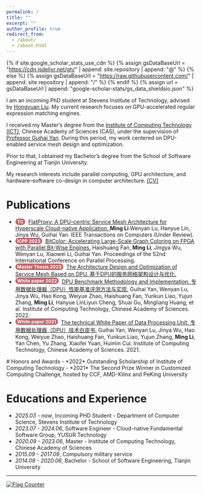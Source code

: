```yaml
---
permalink: /
title: ""
excerpt: ""
author_profile: true
redirect_from: 
  - /about/
  - /about.html
---
```

<style>
.pubtitle{
    background: #BD666D;
    color: white;
    font-size: 12px;
    padding: 1px 5px 1px 5px;
    border-radius: 15px;
    float: left;
    font-weight:bold;
}
.font-bold{
    font-weight:bold;
}
</style>

{% if site.google_scholar_stats_use_cdn %}
{% assign gsDataBaseUrl = "https://cdn.jsdelivr.net/gh/" | append: site.repository | append: "@" %}
{% else %}
{% assign gsDataBaseUrl = "https://raw.githubusercontent.com/" | append: site.repository | append: "/" %}
{% endif %}
{% assign url = gsDataBaseUrl | append: "google-scholar-stats/gs_data_shieldsio.json" %}

<span class='anchor' id='about-me'></span>
I am an incoming PhD student at Stevens Institute of Technology, advised by <a href="https://www.liuhongyuan.com/">Hongyuan Liu</a>. My current research focuses on GPU-accelerated regular expression matching engines.

I received my Master’s degree from the <a href="http://www.ict.ac.cn/">Institute of Computing Technology (ICT)</a>, Chinese Academy of Sciences (CAS), under the supervision of <a href="http://www.ict.cas.cn/sourcedb_2018_ict_cas/cn/jssrck/201310/t20131025_3963079.html">Professor Guihai Yan</a>. During this period, my work centered on DPU-enabled service mesh design and optimization.

Prior to that, I obtained my Bachelor’s degree from the School of Software Engineering at Tianjin University.

My research interests include parallel computing, GPU architecture, and hardware–software co-design in computer architecture.
<a href="../publication/cv.pdf">[CV]</a>
<!--
My research interest includes neural machine translation and computer vision. I have published more than 100 papers at the top international AI conferences with total <a href='https://scholar.google.com/citations?user=DhtAFkwAAAAJ'>google scholar citations <strong><span id='total_cit'>260000+</span></strong></a> (You can also use google scholar badge <a href='https://scholar.google.com/citations?user=DhtAFkwAAAAJ'><img src="https://img.shields.io/endpoint?url={{ url | url_encode }}&logo=Google%20Scholar&labelColor=f6f6f6&color=9cf&style=flat&label=citations"></a>).
-->

<!-- # 🔥 News 
# 🔥 News
- *2022.02*: &nbsp;🎉🎉 Lorem ipsum dolor sit amet, consectetur adipiscing elit. Vivamus ornare aliquet ipsum, ac tempus justo dapibus sit amet. 
- *2022.02*: &nbsp;🎉🎉 Lorem ipsum dolor sit amet, consectetur adipiscing elit. Vivamus ornare aliquet ipsum, ac tempus justo dapibus sit amet. 

-->
# Publications
<ul>
<li><div class="pubtitle"> TC </div> &nbsp; <a href="../publication/flatproxy.pdf">FlatProxy: A DPU-centric Service Mesh Architecture for Hyperscale Cloud-native Application. </a> <span class="font-bold"> Ming Li </span> Wenyan Lu, Hanyue Lin, Jinya Wu, Guihai Yan. IEEE Transactions on Computers (Under Review). </li>
<li><div class="pubtitle"> ICPP 2023 </div> &nbsp; <a href="../publication/bitcolor.pdf">BitColor: Accelerating Large-Scale Graph Coloring on FPGA with Parallel Bit-Wise Engines.</a> Haishuang Fan, <span class="font-bold">Ming Li</span>, Jingya Wu, Wenyan Lu, Xiaowei Li, Guihai Yan. Proceedings of the 52nd International Conference on Parallel Processing. </li>
<li> <div class="pubtitle"> Master Thesis 2023 </div> &nbsp; <a href="../publication/master_thesis.pdf">The Architecture Design and Optimization of Service Mesh Based on DPU. 基于DPU的服务网格架构设计与优化.</a></li>
<li><div class="pubtitle"> White paper 2022</div> &nbsp; <a href="../publication/dpu_benchmark.pdf">DPU Benchmark Methodology and Implementation. 专用数据处理器（DPU）性能基准评测方法与实现.</a> Guihai Yan, Wenyan Lu, Jinya Wu, Hao Kong, Weiyue Zhao, Haishuang Fan, Yunkun Liao, Yujun Zhang, <span class="font-bold">Ming Li</span>, Hanyue LinLiyun Cheng, Shuai Gu, Mingliang Huang, et al. Institute of Computing Technology, Chinese Academy of Sciences. 2022.</li>
<li><div class="pubtitle"> White paper 2021</div> &nbsp; <a href="../publication/dpu_technology.pdf">The technical White Paper of Data Processing Unit. 专用数据处理器（DPU）技术白皮书.</a> Guihai Yan, Wenyan Lu, Jinya Wu, Hao Kong, Weiyue Zhao, Haishuang Fan, Yunkun Liao, Yujun Zhang, <span class="font-bold">Ming Li</span>, Yan Chen, Yu Zhang, Xiaofei Yuan, Huimin Cui. Institute of Computing Technology, Chinese Academy of Sciences. 2021.</li>
</ul>
# Honors and Awards
- *2022* Outstanding Scholarship of Institute of Computing Technology
- *2021* The Second Prize Winner in Customized Computing Challenge, hosted by CCF, AMD-Xilinx and PeKing University

# Educations and Experience
- *2025.03 - now*, Incoming PHD Student - Department of Computer Science, Stevens Institute of Technology
- *2023.07 - 2024.06*, Software Engineer - Cloud-native Fundamental Software Group, YUSUR Technology
- *2020.09 - 2023.06*, Master - Institute of Computing Technology, Chinese Academy of Sciences
- *2015.09 - 2017.09*, Compulsory military service
- *2014.09 - 2020.06*, Bachelor - School of Software Engineering, Tianjin University

<!-- # 📝 Publications 
<div class='paper-box'><div class='paper-box-image'><div><div class="badge">CVPR 2016</div><img src='images/500x300.png' alt="sym" width="100%"></div></div>
<div class='paper-box-text' markdown="1">

[Deep Residual Learning for Image Recognition](https://openaccess.thecvf.com/content_cvpr_2016/papers/He_Deep_Residual_Learning_CVPR_2016_paper.pdf)

**Kaiming He**, Xiangyu Zhang, Shaoqing Ren, Jian Sun

[**Project**](https://scholar.google.com/citations?view_op=view_citation&hl=zh-CN&user=DhtAFkwAAAAJ&citation_for_view=DhtAFkwAAAAJ:ALROH1vI_8AC) <strong><span class='show_paper_citations' data='DhtAFkwAAAAJ:ALROH1vI_8AC'></span></strong>
- Lorem ipsum dolor sit amet, consectetur adipiscing elit. Vivamus ornare aliquet ipsum, ac tempus justo dapibus sit amet. 
</div>
</div>

- [Lorem ipsum dolor sit amet, consectetur adipiscing elit. Vivamus ornare aliquet ipsum, ac tempus justo dapibus sit amet](https://github.com), A, B, C, **CVPR 2020**

# 🎖 Honors and Awards
- *2021.10* Lorem ipsum dolor sit amet, consectetur adipiscing elit. Vivamus ornare aliquet ipsum, ac tempus justo dapibus sit amet. 
- *2021.09* Lorem ipsum dolor sit amet, consectetur adipiscing elit. Vivamus ornare aliquet ipsum, ac tempus justo dapibus sit amet. 

# 📖 Educations
- *2019.06 - 2022.04 (now)*, Lorem ipsum dolor sit amet, consectetur adipiscing elit. Vivamus ornare aliquet ipsum, ac tempus justo dapibus sit amet. 
- *2015.09 - 2019.06*, Lorem ipsum dolor sit amet, consectetur adipiscing elit. Vivamus ornare aliquet ipsum, ac tempus justo dapibus sit amet. 

# 💬 Invited Talks
- *2021.06*, Lorem ipsum dolor sit amet, consectetur adipiscing elit. Vivamus ornare aliquet ipsum, ac tempus justo dapibus sit amet. 
- *2021.03*, Lorem ipsum dolor sit amet, consectetur adipiscing elit. Vivamus ornare aliquet ipsum, ac tempus justo dapibus sit amet.  \| [\[video\]](https://github.com/)

# 💻 Internships
- *2019.05 - 2020.02*, [Lorem](https://github.com/), China. -->
<hr>
<a href="https://info.flagcounter.com/9e1G"><img src="https://s11.flagcounter.com/count2/9e1G/bg_FFFFFF/txt_000000/border_CCCCCC/columns_4/maxflags_12/viewers_0/labels_1/pageviews_1/flags_0/percent_0/" alt="Flag Counter" border="0"></a>